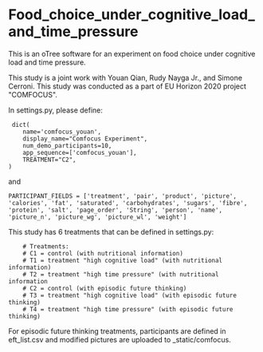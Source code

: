 # Food_choice_under_cognitive_load_and_time_pressure
 This is an oTree software for an experiment on food choice under cognitive load and time pressure.
 
 This study is a joint work with Youan Qian, Rudy Nayga Jr., and Simone Cerroni. This study was conducted as a part of EU Horizon 2020 project "COMFOCUS".
 
 In settings.py, please define:
 
     dict(
        name='comfocus_youan',
        display_name="Comfocus Experiment",
        num_demo_participants=10,
        app_sequence=['comfocus_youan'],
        TREATMENT="C2",
    )
    
and 

    PARTICIPANT_FIELDS = ['treatment', 'pair', 'product', 'picture', 'calories', 'fat', 'saturated', 'carbohydrates', 'sugars', 'fibre', 'protein', 'salt', 'page_order', 'String', 'person', 'name', 'picture_n', 'picture_wg', 'picture_wl', 'weight']


This study has 6 treatments that can be defined in settings.py:

        # Treatments:
        # C1 = control (with nutritional information)
        # T1 = treatment "high cognitive load" (with nutritional information)
        # T2 = treatment "high time pressure" (with nutritional information
        # C2 = control (with episodic future thinking)
        # T3 = treatment "high cognitive load" (with episodic future thinking)
        # T4 = treatment "high time pressure" (with episodic future thinking)
        
For episodic future thinking treatments, participants are defined in eft_list.csv and modified pictures are uploaded to _static/comfocus.
        